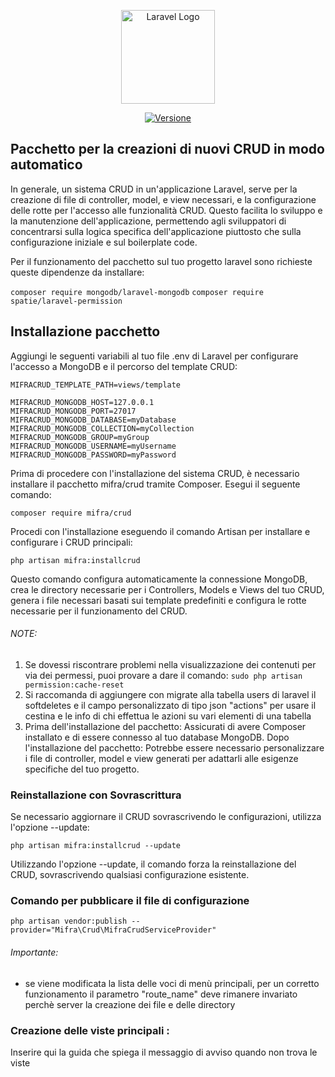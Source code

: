 <p align="center"><a href="https://www.mifra.com" target="_blank"><img src="https://www.mifra.eu/images/Logo_mifra_10anni.png" width="150" alt="Laravel Logo"></a></p>

<p align="center">
<a href="https://www.mifra.eu"><img src="https://img.shields.io/badge/version-1.0.x--dev-blue" alt="Versione"></a>
</p>

## Pacchetto per la creazioni di nuovi CRUD in modo automatico

In generale, un sistema CRUD in un'applicazione Laravel, serve per la creazione di file di controller, model, e view necessari, e la configurazione delle rotte per l'accesso alle funzionalità CRUD. Questo facilita lo sviluppo e la manutenzione dell'applicazione, permettendo agli sviluppatori di concentrarsi sulla logica specifica dell'applicazione piuttosto che sulla configurazione iniziale e sul boilerplate code.

Per il funzionamento del pacchetto sul tuo progetto laravel sono richieste queste dipendenze da installare:

```composer require mongodb/laravel-mongodb```
```composer require spatie/laravel-permission```





## Installazione pacchetto

Aggiungi le seguenti variabili al tuo file .env di Laravel per configurare l'accesso a MongoDB e il percorso del template CRUD:

```
MIFRACRUD_TEMPLATE_PATH=views/template

MIFRACRUD_MONGODB_HOST=127.0.0.1
MIFRACRUD_MONGODB_PORT=27017
MIFRACRUD_MONGODB_DATABASE=myDatabase
MIFRACRUD_MONGODB_COLLECTION=myCollection
MIFRACRUD_MONGODB_GROUP=myGroup
MIFRACRUD_MONGODB_USERNAME=myUsername
MIFRACRUD_MONGODB_PASSWORD=myPassword
```

Prima di procedere con l'installazione del sistema CRUD, è necessario installare il pacchetto mifra/crud tramite Composer. 
Esegui il seguente comando:

`composer require mifra/crud`

Procedi con l'installazione eseguendo il comando Artisan per installare e configurare i CRUD principali:

`php artisan mifra:installcrud`

Questo comando configura automaticamente la connessione MongoDB, crea le directory necessarie per i Controllers, Models e Views del tuo CRUD, genera i file necessari basati sui template predefiniti e configura le rotte necessarie per il funzionamento del CRUD.

###### NOTE:
1. Se dovessi riscontrare problemi nella visualizzazione dei contenuti per via dei permessi, puoi provare a dare il comando:
`sudo php artisan permission:cache-reset`
2. Si raccomanda di aggiungere con migrate alla tabella users di laravel il softdeletes e il campo personalizzato di tipo json "actions" per usare il cestina e le info di chi effettua le azioni su vari elementi di una tabella
3. Prima dell'installazione del pacchetto: Assicurati di avere Composer installato e di essere connesso al tuo database MongoDB.
Dopo l'installazione del pacchetto: Potrebbe essere necessario personalizzare i file di controller, model e view generati per adattarli alle esigenze specifiche del tuo progetto.





### Reinstallazione con Sovrascrittura

Se necessario aggiornare il CRUD sovrascrivendo le configurazioni, utilizza l'opzione --update:

`php artisan mifra:installcrud --update`

Utilizzando l'opzione --update, il comando forza la reinstallazione del CRUD, sovrascrivendo qualsiasi configurazione esistente.

### Comando per pubblicare il file di configurazione

`php artisan vendor:publish --provider="Mifra\Crud\MifraCrudServiceProvider"`

###### Importante:
- se viene modificata la lista delle voci di menù principali, per un corretto funzionamento il parametro "route_name" deve rimanere invariato perchè server la creazione dei file e delle directory


### Creazione delle viste principali :

Inserire qui la guida che spiega il messaggio di avviso quando non trova le viste